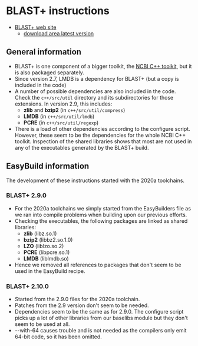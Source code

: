 # BLAST+ instructions

* [BLAST+ web site](https://blast.ncbi.nlm.nih.gov/)
   * [download area latest version](https://ftp.ncbi.nlm.nih.gov/blast/executables/blast+/LATEST/)

## General information

* BLAST+ is one component of a bigger toolkit, the 
  [NCBI C++ toolkit](https://ncbi.github.io/cxx-toolkit/),
  but it is also packaged separately.
* Since version 2.7, LMDB is a dependency for BLAST+ (but a copy is included in the 
  code)
* A number of possible dependencies are also included in the code. Check the 
  `c++/src/util` directory and its subdirectories for those extensions. In version 
  2.9, this includes:
    * **zlib** and **bzip2** (in `c++/src/util/compress`)
    * **LMDB** (in `c++/src/util/lmdb`)
    * **PCRE** (in `c++/src/util/regexp`)
* There is a load of other dependencies according to the configure script.
  However, these seem to be the dependencies for the whole NCBI C++ toolkit.
  Inspection of the shared libraries shows that most are not used in any
  of the executables generated by the BLAST+ build.

## EasyBuild information

The development of these instructions started with the 2020a toolchains.

### BLAST+ 2.9.0

* For the 2020a toolchains we simply started from the EasyBuilders file as we ran
  into compile problems when building upon our previous efforts.
* Checking the executables, the following packages are linked as shared libraries:
  * **zlib** (libz.so.1)
  * **bzip2** (libbz2.so.1.0)
  * **LZO** (liblzo.so.2)
  * **PCRE** (libpcre.so.1)
  * **LMDB** (liblmdb.so)
* Hence we removed all references to packages that don't seem to be used in the 
  EasyBuild recipe.

### BLAST+ 2.10.0

* Started from the 2.9.0 files for the 2020a toolchain.
* Patches from the 2.9 version don't seem to be needed.
* Dependencies seem to be the same as for 2.9.0. The configure script picks up
  a lot of other libraries from our baselibs module but they don't seem to 
  be used at all.
* --with-64 causes trouble and is not needed as the compilers only emit 64-bit
  code, so it has been omitted.
